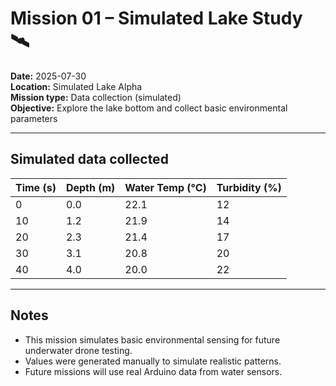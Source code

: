 # Mission 01 – Simulated Lake Study 🛰️

**Date:** 2025-07-30  
**Location:** Simulated Lake Alpha  
**Mission type:** Data collection (simulated)  
**Objective:** Explore the lake bottom and collect basic environmental parameters

---

##  Simulated data collected

| Time (s) | Depth (m) | Water Temp (°C) | Turbidity (%) |
|----------|-----------|------------------|----------------|
| 0        | 0.0       | 22.1             | 12             |
| 10       | 1.2       | 21.9             | 14             |
| 20       | 2.3       | 21.4             | 17             |
| 30       | 3.1       | 20.8             | 20             |
| 40       | 4.0       | 20.0             | 22             |

---

##  Notes

- This mission simulates basic environmental sensing for future underwater drone testing.
- Values were generated manually to simulate realistic patterns.
- Future missions will use real Arduino data from water sensors.
